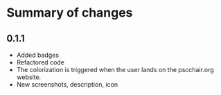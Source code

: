 # Summary of changes

## 0.1.1

- Added badges
- Refactored code
- The colorization is triggered when the user lands on the pscchair.org website.
- New screenshots, description, icon
